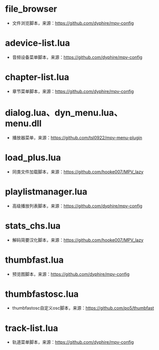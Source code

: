 # file_browser
* 文件浏览脚本，来源：https://github.com/dyphire/mpv-config

# adevice-list.lua
* 音频设备菜单脚本，来源：https://github.com/dyphire/mpv-config

# chapter-list.lua
* 章节菜单脚本，来源：https://github.com/dyphire/mpv-config

# dialog.lua、dyn_menu.lua、menu.dll
* 播放器菜单，来源：https://github.com/tsl0922/mpv-menu-plugin

# load_plus.lua
* 同类文件加载脚本，来源：https://github.com/hooke007/MPV_lazy

# playlistmanager.lua
* 高级播放列表脚本，来源：https://github.com/dyphire/mpv-config

# stats_chs.lua
* 解码简要汉化脚本，来源：https://github.com/hooke007/MPV_lazy

# thumbfast.lua
* 预览图脚本，来源：https://github.com/dyphire/mpv-config

# thumbfastosc.lua
* thumbfastosc自定义osc脚本，来源：https://github.com/po5/thumbfast

# track-list.lua
* 轨道菜单脚本，来源：https://github.com/dyphire/mpv-config